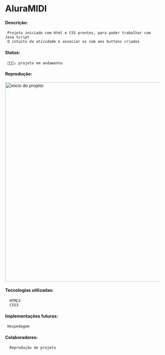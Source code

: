 # AluraMIDI

#### Descrição:
     Projeto iniciado com Html e CSS prontos, para poder trabalhar com Java Script
     O intuito da atividade e associar os som aos buttons criados
#### Status:
     👩🏻‍💡⚠️ projeto em andamento
     
#### Reprodução:
<img width="646" alt="inicio do projeto" src="https://user-images.githubusercontent.com/104872642/229385064-5dfdaddb-08ea-4466-8693-dacba90efec3.png">

#### Tecnologias utilizadas:
      HTML5
      CSS3
      
#### Implementações futuras:
     Hospedagem

#### Colaboradores:
      Reprodução de projeto





